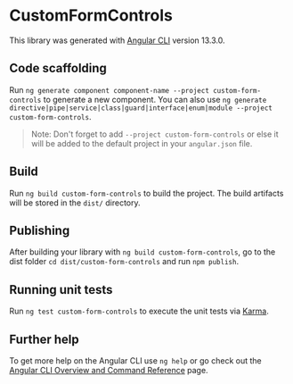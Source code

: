# CustomFormControls

This library was generated with [Angular CLI](https://github.com/angular/angular-cli) version 13.3.0.

## Code scaffolding

Run `ng generate component component-name --project custom-form-controls` to generate a new component. You can also use `ng generate directive|pipe|service|class|guard|interface|enum|module --project custom-form-controls`.
> Note: Don't forget to add `--project custom-form-controls` or else it will be added to the default project in your `angular.json` file. 

## Build

Run `ng build custom-form-controls` to build the project. The build artifacts will be stored in the `dist/` directory.

## Publishing

After building your library with `ng build custom-form-controls`, go to the dist folder `cd dist/custom-form-controls` and run `npm publish`.

## Running unit tests

Run `ng test custom-form-controls` to execute the unit tests via [Karma](https://karma-runner.github.io).

## Further help

To get more help on the Angular CLI use `ng help` or go check out the [Angular CLI Overview and Command Reference](https://angular.io/cli) page.

